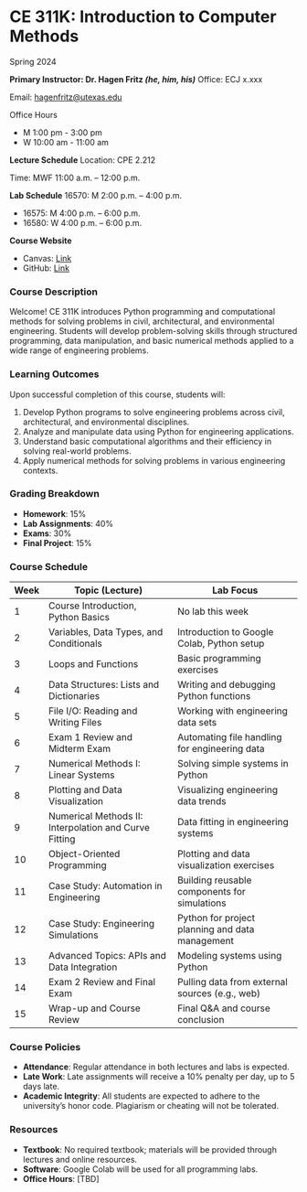 # CE 311K: Introduction to Computer Methods
Spring 2024

**Primary Instructor: Dr. Hagen Fritz _(he, him, his)_**
Office: ECJ x.xxx

Email: hagenfritz@utexas.edu

Office Hours
* M 1:00 pm - 3:00 pm
* W 10:00 am - 11:00 am

**Lecture Schedule**
Location: CPE 2.212

Time: MWF 11:00 a.m. – 12:00 p.m.  

**Lab Schedule**
16570: M 2:00 p.m. – 4:00 p.m.
* 16575: M 4:00 p.m. – 6:00 p.m.
* 16580: W 4:00 p.m. – 6:00 p.m.

**Course Website**
* Canvas: [Link](https://canvas.utexas.edu/)
* GitHub: [Link](https://github.com/HagenFritz/ce311k-intro-to-computer-methods)

### Course Description
Welcome! CE 311K introduces Python programming and computational methods for solving problems in civil, architectural, and environmental engineering. Students will develop problem-solving skills through structured programming, data manipulation, and basic numerical methods applied to a wide range of engineering problems.

### Learning Outcomes
Upon successful completion of this course, students will:
1. Develop Python programs to solve engineering problems across civil, architectural, and environmental disciplines.
2. Analyze and manipulate data using Python for engineering applications.
3. Understand basic computational algorithms and their efficiency in solving real-world problems.
4. Apply numerical methods for solving problems in various engineering contexts.

### Grading Breakdown
- **Homework**: 15%
- **Lab Assignments**: 40%
- **Exams**: 30%
- **Final Project**: 15%

### Course Schedule
| Week | Topic (Lecture) | Lab Focus |
|------|-----------------|----------------------------|
| 1 | Course Introduction, Python Basics | No lab this week |
| 2 | Variables, Data Types, and Conditionals | Introduction to Google Colab, Python setup |
| 3 | Loops and Functions | Basic programming exercises |
| 4 | Data Structures: Lists and Dictionaries | Writing and debugging Python functions |
| 5 | File I/O: Reading and Writing Files | Working with engineering data sets |
| 6 | Exam 1 Review and Midterm Exam | Automating file handling for engineering data |
| 7 | Numerical Methods I: Linear Systems | Solving simple systems in Python |
| 8 | Plotting and Data Visualization | Visualizing engineering data trends |
| 9 | Numerical Methods II: Interpolation and Curve Fitting | Data fitting in engineering systems |
| 10 | Object-Oriented Programming | Plotting and data visualization exercises |
| 11 | Case Study: Automation in Engineering | Building reusable components for simulations |
| 12 | Case Study: Engineering Simulations | Python for project planning and data management |
| 13 | Advanced Topics: APIs and Data Integration | Modeling systems using Python |
| 14 | Exam 2 Review and Final Exam | Pulling data from external sources (e.g., web) |
| 15 | Wrap-up and Course Review | Final Q&A and course conclusion |

### Course Policies
- **Attendance**: Regular attendance in both lectures and labs is expected.
- **Late Work**: Late assignments will receive a 10% penalty per day, up to 5 days late.
- **Academic Integrity**: All students are expected to adhere to the university’s honor code. Plagiarism or cheating will not be tolerated.

### Resources
- **Textbook**: No required textbook; materials will be provided through lectures and online resources.
- **Software**: Google Colab will be used for all programming labs.
- **Office Hours**: [TBD]
